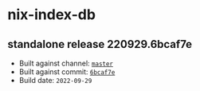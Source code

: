# nix-index-db
## standalone release 220929.6bcaf7e
- Built against channel: [`master`](https://github.com/nixos/nixpkgs/tree/master)
- Built against commit: [`6bcaf7e`](https://github.com/NixOS/nixpkgs/commit/6bcaf7ee4f4130725ff3d093ee0ff243f3af3dcd)
- Build date: `2022-09-29`
